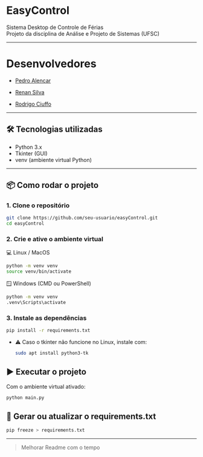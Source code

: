 # EasyControl

Sistema Desktop de Controle de Férias  
Projeto da disciplina de Análise e Projeto de Sistemas (UFSC)

---

# Desenvolvedores

- [Pedro Alencar](https://github.com/PedroAlencarr)

- [Renan Silva](https://github.com/renanss4)

- [Rodrigo Ciuffo]()

---

## 🛠 Tecnologias utilizadas

- Python 3.x
- Tkinter (GUI)
- venv (ambiente virtual Python)

---

## 📦 Como rodar o projeto

### 1. Clone o repositório

```bash
git clone https://github.com/seu-usuario/easyControl.git
cd easyControl
```

### 2. Crie e ative o ambiente virtual

💻 Linux / MacOS

```bash
python -m venv venv
source venv/bin/activate
```

🪟 Windows (CMD ou PowerShell)

```bash
python -m venv venv
.venv\Scripts\activate
```

### 3. Instale as dependências

```bash
pip install -r requirements.txt
```

- ⚠️ Caso o tkinter não funcione no Linux, instale com:

  ```bash
  sudo apt install python3-tk
  ```

## ▶️ Executar o projeto

Com o ambiente virtual ativado:

```bash
python main.py
```

## 🧪 Gerar ou atualizar o requirements.txt

```bash
pip freeze > requirements.txt
```

---

> Melhorar Readme com o tempo
